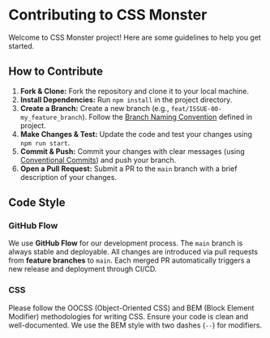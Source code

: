 # Contributing to CSS Monster

Welcome to CSS Monster project! Here are some guidelines to help you get started.

## How to Contribute

1. **Fork & Clone:** Fork the repository and clone it to your local machine.
2. **Install Dependencies:** Run `npm install` in the project directory.
3. **Create a Branch:** Create a new branch (e.g., `feat/ISSUE-00-my_feature_branch`). Follow the [Branch Naming Convention](./validate-branch-name.config.cjs) defined in project.
4. **Make Changes & Test:** Update the code and test your changes using `npm run start`.
5. **Commit & Push:** Commit your changes with clear messages (using [Conventional Commits](https://www.conventionalcommits.org)) and push your branch.
6. **Open a Pull Request:** Submit a PR to the `main` branch with a brief description of your changes.

## Code Style

### GitHub Flow

We use **GitHub Flow** for our development process. The `main` branch is always stable and deployable. All changes are introduced via pull requests from **feature branches** to `main`. Each merged PR automatically triggers a new release and deployment through CI/CD.

### CSS

Please follow the OOCSS (Object-Oriented CSS) and BEM (Block Element Modifier) methodologies for writing CSS. Ensure your code is clean and well-documented. We use the BEM style with two dashes (`--`) for modifiers.
